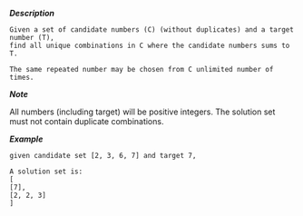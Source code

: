 ***Description***

    Given a set of candidate numbers (C) (without duplicates) and a target number (T),
    find all unique combinations in C where the candidate numbers sums to T.

    The same repeated number may be chosen from C unlimited number of times.

***Note***

   All numbers (including target) will be positive integers.
   The solution set must not contain duplicate combinations.

***Example***

    given candidate set [2, 3, 6, 7] and target 7,

    A solution set is:
    [
    [7],
    [2, 2, 3]
    ]
